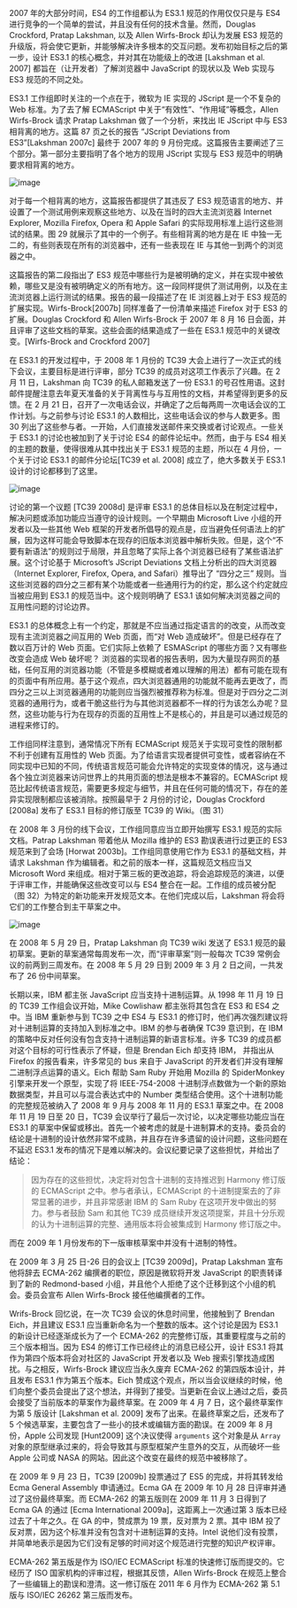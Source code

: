 2007 年的大部分时间，ES4 的工作组都认为 ES3.1 规范的作用仅仅只是与 ES4 进行竞争的一个简单的尝试，并且没有任何的技术含量。然而，Douglas Crockford, Pratap Lakshman, 以及 Allen Wirfs-Brock 却认为发展 ES3 规范的升级版，将会使它更新，并能够解决许多根本的交互问题。发布初始目标之后的第一步，设计 ES3.1 的核心概念，并对其在功能级上的改进 [Lakshman et al. 2007] 都旨在（让开发者）了解浏览器中 JavaScript 的现状以及 Web 实现与 ES3 规范的不同之处。

ES3.1 工作组即时关注的一个点在于，微软为 IE 实现的 JScript 是一个不复杂的 Web 标准。为了去了解 ECMAScript 中关于“有效性”、“作用域”等概念，Allen Wirfs-Brock 请求 Pratap Lakshman 做了一个分析，来找出 IE JScript 中与 ES3 相背离的地方。这篇 87 页之长的报告 “JScript Deviations from ES3”[Lakshman 2007c] 最终于 2007 年的 9 月份完成。这篇报告主要阐述了三个部分。第一部分主要指明了各个地方的现用 JScript 实现与 ES3 规范中的明确要求相背离的地方。

![image](https://user-images.githubusercontent.com/17036920/76719486-e1c6f080-6774-11ea-90a7-1b01694f3b00.png)

对于每一个相背离的地方，这篇报告都提供了其违反了 ES3 规范语言的地方、并设置了一个测试用例来观察这些地方、以及在当时的四大主流浏览器 Internet Explorer, Mozilla Firefox, Opera 和 Apple Safari 的实际现用标准上运行这些测试的结果。图 29 就展示了其中的一个例子。有些相背离的地方是在 IE 中独一无二的，有些则表现在所有的浏览器中，还有一些表现在 IE 与其他一到两个的浏览器之中。

这篇报告的第二段指出了 ES3 规范中哪些行为是被明确的定义，并在实现中被依赖，哪些又是没有被明确定义的所有地方。这一段同样提供了测试用例，以及在主流浏览器上运行测试的结果。报告的最一段描述了在 IE 浏览器上对于 ES3 规范的扩展实现。Wirfs-Brock[2007b] 同样准备了一份清单来描述 Firefox 对于 ES3 的扩展。Douglas Crockford 和 Allen Wirfs-Brock 于 2007 年 8 月 16 日会面，并且评审了这些文档的草案。这些会面的结果造成了一些在 ES3.1 规范中的关键改变。[Wirfs-Brock and Crockford 2007]

在 ES3.1 的开发过程中，于 2008 年 1 月份的 TC39 大会上进行了一次正式的线下会议，主要目标是进行评审，部分 TC39 的成员对这项工作表示了兴趣。在 2 月 11 日，Lakshman 向 TC39 的私人邮箱发送了一份 ES3.1 的号召性用语。这封邮件提醒注意去年夏天准备的关于背离性与与互用性的文档，并希望得到更多的反馈。在 2 月 21 日，召开了一次电话会议，并确定了之后每两周一次电话会议的工作计划。与之前参与讨论 ES3.1 的人数相比，这些电话会议的参与人数更多。图 30 列出了这些参与者。一开始，人们直接发送邮件来交换或者讨论观点。一些关于 ES3.1 的讨论也被加到了关于讨论 ES4 的邮件论坛中。然而，由于与 ES4 相关的主题的数量，使得很难从其中找出关于 ES3.1 规范的主题，所以在 4 月份，一个关于讨论 ES3.1 的邮件分论坛[TC39 et al. 2008] 成立了，绝大多数关于 ES3.1 设计的讨论都移到了这里。

![image](https://user-images.githubusercontent.com/17036920/76722110-3a9a8700-677d-11ea-96c7-201df958c9bc.png)

讨论的第一个议题 [TC39 2008d] 是评审 ES3.1 的总体目标以及在制定过程中，解决问题或添加功能应当遵守的设计规则。一个早期由 Microsoft Live 小组的开发者以及一些其他 Web 框架的开发者所倡导的观点是，应当避免任何语法上的扩展，因为这样可能会导致脚本在现存的旧版本浏览器中解析失败。但是，这个“不要有新语法”的规则过于局限，并且忽略了实际上各个浏览器已经有了某些语法扩展。这个讨论基于 Microsoft’s JScript Deviations 文档上分析出的四大浏览器（Internet Explorer, Firefox, Opera, and Safari）推导出了 “四分之三” 规则。当这些浏览器的四分之三都有某个功能或者一些通用行为的约定，那么这个约定就应当被应用到 ES3.1 的规范当中。这个规则明确了 ES3.1 该如何解决浏览器之间的互用性问题的讨论边界。

ES3.1 的总体概念上有一个约定，那就是不应当通过指定语言的的改变，从而改变现有主流浏览器之间互用的 Web 页面，而“对 Web 造成破坏”。但是已经存在了数以百万计的 Web 页面。它们实际上依赖了 ESMAScript 的哪些方面？又有哪些改变会造成 Web 破坏呢？ 浏览器的实现者的报告表明，因为大量现存网页的基础，任何互用的浏览器功能（不管是多模糊或者难以理解的用法）都有可能在现有的页面中有所应用。基于这个观点，四大浏览器通用的功能就不能再去更改了，而四分之三以上浏览器通用的功能则应当强烈被推荐称为标准。但是对于四分之二浏览器的通用行为，或者干脆这些行为与其他浏览器都不一样的行为该怎么办呢？显然，这些功能与行为在现存的页面的互用性上不是核心的，并且是可以通过规范的进程来修订的。

工作组同样注意到，通常情况下所有 ECMAScript 规范关于实现可变性的限制都不利于创建有互用性的 Web 页面。为了给语言实现者提供可变性，或者容纳在不同实现中已知的不同，传统语言规范可能会允许特定的实现变体的情况，这与通过各个独立浏览器来访问世界上的共用页面的想法是根本不兼容的。ECMAScript 规范比起传统语言规范，需要更多规定与细节，并且在任何可能的情况下，存在的差异实现限制都应该被消除。按照最早于 2 月份的讨论，Douglas Crockford [2008a] 发布了 ES3.1 目标的修订版至 TC39 的 Wiki。（图 31）

在 2008 年 3 月份的线下会议，工作组同意应当立即开始撰写 ES3.1 规范的实际文档。Patrap Lakshman 带着他从 Mozilla 维护的 ES3 勘误表进行过更正的 ES3 规范来到了会场 [Horwat 2003b]。工作组同意使用它作为 ES3.1 的基础文档，并请求 Lakshman 作为编辑者。和之前的版本一样，这篇规范文档应当又 Microsoft Word 来组成。相对于第三板的更改追踪，将会追踪规范的演进，以便于评审工作，并能确保这些改变可以与 ES4 整合在一起。工作组的成员被分配（图 32）为特定的新功能来开发规范文本。在他们完成以后，Lakshman 将会将它们的工作整合到主干草案之中。

![image](https://user-images.githubusercontent.com/17036920/76867551-a0336400-68a0-11ea-90fa-33af2ea2e9d8.png)

在 2008 年 5 月 29 日，Pratap Lakshman 向 TC39 wiki 发送了 ES3.1 规范的最初草案。更新的草案通常每周发布一次，而“评审草案”则一般每次 TC39 常例会议的前两到三周发布。在 2008 年 5 月 29 日到 2009 年 3 月 2 日之间，一共发布了 26 份中间草案。

长期以来，IBM 都主张 JavaScript 应当支持十进制运算。从 1998 年 11 月 19 日的 TC39 工作组会议开始，Mike Cowlishaw 都主张将其包含在 ES3 和 ES4 之中。当 IBM 重新参与到 TC39 之中 ES4 与 ES3.1 的修订时，他们再次强烈建议将对十进制运算的支持加入到标准之中。IBM 的参与者确保 TC39 意识到，在 IBM 的策略中反对任何没有包含支持十进制运算的新语言标准。许多 TC39 的成员都对这个目标的可行性表示了怀疑，但是 Brendan Eich 却支持 IBM， 并指出从 Firefox 的报告看来，许多常见的 bus 来自于 JavaScript 的开发者们并没有理解二进制浮点运算的语义。Eich 帮助 Sam Ruby 开始用 Mozilla 的 SpiderMonkey 引擎来开发一个原型，实现了将 IEEE-754-2008 十进制浮点数做为一个新的原始数据类型，并且可以与混合表达式中的 Number 类型结合使用。这个十进制功能的完整规范被纳入了 2008 年 9 月与 2008 年 11 月的 ES3.1 草案之中。在 2008 年 11 月 19 日至 20 日，TC39 会议举行了最后一次讨论，以决定哪些功能应当在 ES3.1 的草案中保留或移出。首先一个被考虑的就是十进制算术的支持。委员会的结论是十进制的设计依然非常不成熟，并且存在许多遗留的设计问题，这些问题在不延迟 ES3.1 发布的情况下是难以解决的。会议纪要记录了这些担忧，并给出了结论：

> 因为存在的这些担忧，决定将对包含十进制的支持推迟到 Harmony 修订版的 ECMAScript 之中。参与者承认，ECMAScript 的十进制提案去的了非常显著的进步，并且非常感谢 IBM 的 Sam Ruby 在这项开发中做出的努力。参与者鼓励 Sam 和其他 TC39 成员继续开发这项提案，并且十分乐观的认为十进制运算的完整、通用版本将会被集成到 Harmony 修订版之中。

而在 2009 年 1 月份发布的下一版审核草案中并没有十进制的特性。

在 2009 年 3 月 25 日-26 日的会议上 [TC39 2009d]，Pratap Lakshman 宣布他将辞去 ECMA-262 编撰者的职位，原因是微软将开发 JavaScript 的职责转译到了新的 Redmond-based 小组，并且他个人拒绝了这个迁移到这个小组的机会。委员会宣布 Allen Wirfs-Brock 接任他编撰者的工作。

Wrifs-Brock 回忆说，在一次 TC39 会议的休息时间里，他接触到了 Brendan Eich，并且建议 ES3.1 应当重新命名为一个整数的版本。这个讨论是因为 ES3.1 的新设计已经逐渐成长为了一个 ECMA-262 的完整修订版，其重要程度与之前的三个版本相当。因为 ES4 的修订工作已经终止的消息已经公开，设计 ES3.1 将其作为第四个版本将会对社区的 JavaScript 开发者以及 Web 搜索引擎找造成困扰。与之相反，Wirfs-Brock 建议应当永久废弃 ECMA-262 的第四版本设计，并且发布 ES3.1 作为第五个版本。Eich 赞成这个观点，所以当会议继续的时候，他们向整个委员会提出了这个想法，并得到了接受。当更新在会议上通过之后，委员会接受了当前版本的草案作为最终草案。在 2009 年 4 月 7 日，这个最终草案作为第 5 版设计 [Lakshman et al. 2009] 发布了出来。在最终草案之后，还发布了 5 个候选草案，主要包含了一些小的技术或编辑方面的勘误。在 2009 年 8 月份，Apple 公司发现 [Hunt2009] 这个决议使得 `arguments` 这个对象是从 `Array` 对象的原型继承过来的，将会导致其与原型框架产生意外的交互，从而破坏一些 Apple 公司或 NASA 的网站。因此这个改变在最终的规范中被移除了。

在 2009 年 9 月 23 日，TC39 [2009b] 投票通过了 ES5 的完成，并将其转发给 Ecma General Assembly 申请通过。Ecma GA 在 2009 年 10 月 28 日评审并通过了这份最终草案。而 ECMA-262 的第五版则在 2009 年 11 月 3 日得到了 Ecma GA 的通过 [Ecma
International 2009a]，这距离上一次通过第 3 版本已经过去了十年之久。在 GA 的中，赞成票为 19 票，反对票为 2 票。其中 IBM 投了反对票，因为这个标准并没有包含对十进制运算的支持。Intel 说他们没有投票，并简单地表示是因为它们没有足够的时间对这个规范进行完整的知识产权评审。

ECMA-262 第五版是作为 ISO/IEC ECMAScript 标准的快速修订版而提交的。它经历了 ISO 国家机构的评审过程，根据其反馈，Allen Wirfs-Brock 在规范上整合了一些编辑上的勘误和澄清。这一修订版在 2011 年 6 月作为 ECMA-262 第 5.1 版与 ISO/IEC 26262 第三版而发布。
